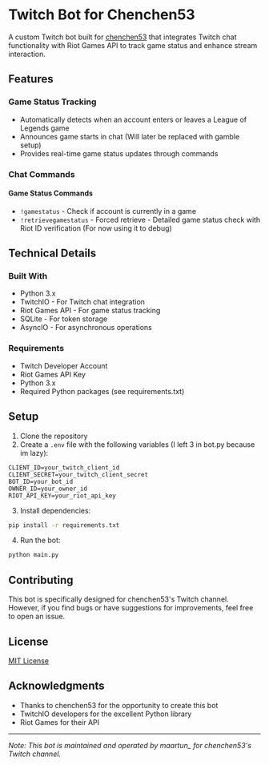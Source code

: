 # Twitch Bot for Chenchen53

A custom Twitch bot built for [chenchen53](https://twitch.tv/chenchen53) that integrates Twitch chat functionality with Riot Games API to track game status and enhance stream interaction.

## Features

### Game Status Tracking
- Automatically detects when an account enters or leaves a League of Legends game
- Announces game starts in chat (Will later be replaced with gamble setup)
- Provides real-time game status updates through commands

### Chat Commands

#### Game Status Commands
- `!gamestatus` - Check if account is currently in a game
- `!retrievegamestatus` - Forced retrieve - Detailed game status check with Riot ID verification (For now using it to debug)

## Technical Details

### Built With
- Python 3.x
- TwitchIO - For Twitch chat integration
- Riot Games API - For game status tracking
- SQLite - For token storage
- AsyncIO - For asynchronous operations

### Requirements
- Twitch Developer Account
- Riot Games API Key
- Python 3.x
- Required Python packages (see requirements.txt)

## Setup

1. Clone the repository
2. Create a `.env` file with the following variables (I left 3 in bot.py because im lazy):
```env
CLIENT_ID=your_twitch_client_id
CLIENT_SECRET=your_twitch_client_secret
BOT_ID=your_bot_id
OWNER_ID=your_owner_id
RIOT_API_KEY=your_riot_api_key
```

3. Install dependencies:
```bash
pip install -r requirements.txt
```

4. Run the bot:
```bash
python main.py
```

## Contributing

This bot is specifically designed for chenchen53's Twitch channel. However, if you find bugs or have suggestions for improvements, feel free to open an issue.

## License

[MIT License](LICENSE)

## Acknowledgments

- Thanks to chenchen53 for the opportunity to create this bot
- TwitchIO developers for the excellent Python library
- Riot Games for their API

---

*Note: This bot is maintained and operated by maartun_ for chenchen53's Twitch channel.*
